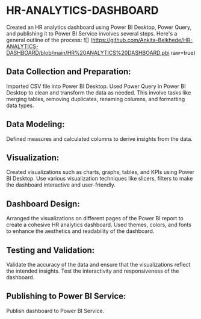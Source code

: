 # HR-ANALYTICS-DASHBOARD

Created an HR analytics dashboard using Power BI Desktop, Power Query, and publishing it to Power BI Service involves several steps. 
Here's a general outline of the process:
![] (https://github.com/Ankita-Belkhede/HR-ANALYTICS-DASHBOARD/blob/main/HR%20ANALYTICS%20DASHBOARD.pbi raw=true)
## Data Collection and Preparation:

Imported CSV file into Power BI Desktop.
Used Power Query in Power BI Desktop to clean and transform the data as needed. This involve tasks like merging tables, removing duplicates, renaming columns, and formatting data types.

## Data Modeling:

Defined measures and calculated columns to derive insights from the data.

## Visualization:

Created visualizations such as charts, graphs, tables, and KPIs using Power BI Desktop.
Use various visualization techniques like slicers, filters to make the dashboard interactive and user-friendly.

## Dashboard Design:

Arranged the visualizations on different pages of the Power BI report to create a cohesive HR analytics dashboard.
Used themes, colors, and fonts to enhance the aesthetics and readability of the dashboard.

## Testing and Validation:

Validate the accuracy of the data and ensure that the visualizations reflect the intended insights.
Test the interactivity and responsiveness of the dashboard.

## Publishing to Power BI Service:

Publish dashboard to Power BI Service.
